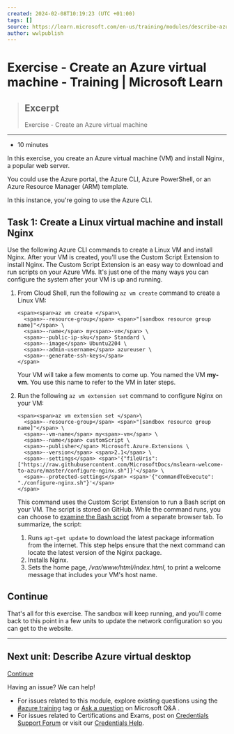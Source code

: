 ```yaml
---
created: 2024-02-08T10:19:23 (UTC +01:00)
tags: []
source: https://learn.microsoft.com/en-us/training/modules/describe-azure-compute-networking-services/3-exercise-create-azure-virtual-machine
author: wwlpublish
---
```


# Exercise - Create an Azure virtual machine - Training | Microsoft Learn

> ## Excerpt
> Exercise - Create an Azure virtual machine

---
-   10 minutes

In this exercise, you create an Azure virtual machine (VM) and install Nginx, a popular web server.

You could use the Azure portal, the Azure CLI, Azure PowerShell, or an Azure Resource Manager (ARM) template.

In this instance, you're going to use the Azure CLI.

## Task 1: Create a Linux virtual machine and install Nginx

Use the following Azure CLI commands to create a Linux VM and install Nginx. After your VM is created, you'll use the Custom Script Extension to install Nginx. The Custom Script Extension is an easy way to download and run scripts on your Azure VMs. It's just one of the many ways you can configure the system after your VM is up and running.

1.  From Cloud Shell, run the following `az vm create` command to create a Linux VM:
    
    ```
    <span><span>az vm create </span>\
      <span>--resource-group</span> <span>"[sandbox resource group name]"</span> \
      <span>--name</span> my<span>-vm</span> \
      <span>--public-ip-sku</span> Standard \
      <span>--image</span> Ubuntu2204 \
      <span>--admin-username</span> azureuser \
      <span>--generate-ssh-keys</span>    
    </span>
    ```
    
    Your VM will take a few moments to come up. You named the VM **my-vm**. You use this name to refer to the VM in later steps.
    
2.  Run the following `az vm extension set` command to configure Nginx on your VM:
    
    ```
    <span><span>az vm extension set </span>\
      <span>--resource-group</span> <span>"[sandbox resource group name]"</span> \
      <span>--vm-name</span> my<span>-vm</span> \
      <span>--name</span> customScript \
      <span>--publisher</span> Microsoft.Azure.Extensions \
      <span>--version</span> <span>2.1</span> \
      <span>--settings</span> <span>'{"fileUris":["https://raw.githubusercontent.com/MicrosoftDocs/mslearn-welcome-to-azure/master/configure-nginx.sh"]}'</span> \
      <span>--protected-settings</span> <span>'{"commandToExecute": "./configure-nginx.sh"}'</span>    
    </span>
    ```
    
    This command uses the Custom Script Extension to run a Bash script on your VM. The script is stored on GitHub. While the command runs, you can choose to [examine the Bash script](https://raw.githubusercontent.com/MicrosoftDocs/mslearn-welcome-to-azure/master/configure-nginx.sh) from a separate browser tab. To summarize, the script:
    
    1.  Runs `apt-get update` to download the latest package information from the internet. This step helps ensure that the next command can locate the latest version of the Nginx package.
    2.  Installs Nginx.
    3.  Sets the home page, _/var/www/html/index.html_, to print a welcome message that includes your VM's host name.

## Continue

That's all for this exercise. The sandbox will keep running, and you'll come back to this point in a few units to update the network configuration so you can get to the website.

___

## Next unit: Describe Azure virtual desktop

[Continue](https://learn.microsoft.com/en-us/training/modules/describe-azure-compute-networking-services/4-virtual-desktop/)

Having an issue? We can help!

-   For issues related to this module, explore existing questions using the [#azure training](https://aka.ms/azure-fundamentals-qna) tag or [Ask a question](https://aka.ms/qnaaztraining) on Microsoft Q&A .
-   For issues related to Certifications and Exams, post on [Credentials Support Forum](https://aka.ms/pilot-certifications-forums) or visit our [Credentials Help](https://aka.ms/pilot-cert-help).
